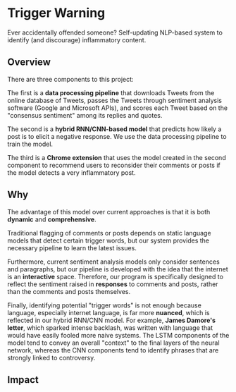 # Trigger Warning #
Ever accidentally offended someone? Self-updating NLP-based system to identify (and discourage) inflammatory content.

## Overview ##
There are three components to this project:

The first is a **data processing pipeline** that downloads Tweets from the online database of Tweets, 
passes the Tweets through sentiment analysis software (Google and Microsoft APIs), 
and scores each Tweet based on the "consensus sentiment" among its replies and quotes.

The second is a **hybrid RNN/CNN-based model** that predicts how likely a post is to elicit a negative response. 
We use the data processing pipeline to train the model.

The third is a **Chrome extension** that uses the model created in the second component to recommend users to reconsider 
their comments or posts if the model detects a very inflammatory post.

## Why ##
The advantage of this model over current approaches is that it is both **dynamic** and **comprehensive**. 

Traditional flagging of comments or posts depends on static language models that detect certain trigger words, 
but our system provides the necessary pipeline to learn the latest issues.

Furthermore, current sentiment analysis models only consider sentences and paragraphs, 
but our pipeline is developed with the idea that the internet is an **interactive** space. 
Therefore, our program is specifically designed to reflect the sentiment raised in **responses** to comments and posts,
rather than the comments and posts themselves.

Finally, identifying potential "trigger words" is not enough because language, especially internet language, is far more **nuanced**,
which is reflected in our hybrid RNN/CNN model.
For example, **James Damore's letter**, which sparked intense backlash, was written with language that would have easily fooled 
more naive systems. The LSTM components of the model tend to convey an overall "context" to the final layers of the neural network,
whereas the CNN components tend to identify phrases that are strongly linked to controversy.

## Impact ##
